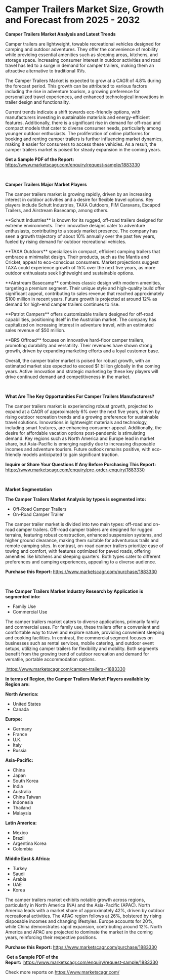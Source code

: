 <p><h1>Camper Trailers Market Size, Growth and Forecast from 2025 - 2032</h1></p><p><strong>Camper Trailers Market Analysis and Latest Trends</strong></p>
<p><p>Camper trailers are lightweight, towable recreational vehicles designed for camping and outdoor adventures. They offer the convenience of mobility while providing essential amenities such as sleeping areas, kitchens, and storage space. Increasing consumer interest in outdoor activities and road travel has led to a surge in demand for camper trailers, making them an attractive alternative to traditional RVs.</p><p>The Camper Trailers Market is expected to grow at a CAGR of 4.8% during the forecast period. This growth can be attributed to various factors including the rise in adventure tourism, a growing preference for personalized travel experiences, and enhanced technological innovations in trailer design and functionality. </p><p>Current trends indicate a shift towards eco-friendly options, with manufacturers investing in sustainable materials and energy-efficient features. Additionally, there is a significant rise in demand for off-road and compact models that cater to diverse consumer needs, particularly among younger outdoor enthusiasts. The proliferation of online platforms for booking and renting camper trailers is further influencing market dynamics, making it easier for consumers to access these vehicles. As a result, the camper trailers market is poised for steady expansion in the coming years.</p></p>
<p><strong>Get a Sample PDF of the Report:&nbsp;</strong> <a href="https://www.marketscagr.com/enquiry/request-sample/1883330?utm_campaign=2634&utm_medium=2&utm_source=Github&utm_content=ia&utm_term=30032025&utm_id=camper-trailers">https://www.marketscagr.com/enquiry/request-sample/1883330</a></p>
<p>&nbsp;</p>
<p><strong>Camper Trailers Major Market Players</strong></p>
<p><p>The camper trailers market is growing rapidly, driven by an increasing interest in outdoor activities and a desire for flexible travel options. Key players include Schutt Industries, TAXA Outdoors, FIM Caravans, Escapod Trailers, and Airstream Basecamp, among others.</p><p>**Schutt Industries** is known for its rugged, off-road trailers designed for extreme environments. Their innovative designs cater to adventure enthusiasts, contributing to a steady market presence. The company has seen a growth trajectory of about 10% annually over the past few years, fueled by rising demand for outdoor recreational vehicles.</p><p>**TAXA Outdoors** specializes in compact, efficient camping trailers that embrace a minimalist design. Their products, such as the Mantis and Cricket, appeal to eco-conscious consumers. Market projections suggest TAXA could experience growth of 15% over the next five years, as more outdoor enthusiasts seek lightweight and sustainable options.</p><p>**Airstream Basecamp** combines classic design with modern amenities, targeting a premium segment. Their unique style and high-quality build offer significant appeal, contributing to sales revenue that reached approximately $100 million in recent years. Future growth is projected at around 12% as demand for high-end camper trailers continues to rise.</p><p>**Patriot Campers** offers customizable trailers designed for off-road capabilities, positioning itself in the Australian market. The company has capitalized on increasing interest in adventure travel, with an estimated sales revenue of $50 million.</p><p>**BRS Offroad** focuses on innovative hard-floor camper trailers, promoting durability and versatility. Their revenues have shown strong growth, driven by expanding marketing efforts and a loyal customer base.</p><p>Overall, the camper trailer market is poised for robust growth, with an estimated market size expected to exceed $1 billion globally in the coming years. Active innovation and strategic marketing by these key players will drive continued demand and competitiveness in the market.</p></p>
<p>&nbsp;</p>
<p><strong>What Are The Key Opportunities For Camper Trailers Manufacturers?</strong></p>
<p><p>The camper trailers market is experiencing robust growth, projected to expand at a CAGR of approximately 6% over the next five years, driven by rising outdoor recreation trends and a growing preference for sustainable travel solutions. Innovations in lightweight materials and technology, including smart features, are enhancing consumer appeal. Additionally, the desire for affordable vacation options post-pandemic is stimulating demand. Key regions such as North America and Europe lead in market share, but Asia-Pacific is emerging rapidly due to increasing disposable incomes and adventure tourism. Future outlook remains positive, with eco-friendly models anticipated to gain significant traction.</p></p>
<p><strong>Inquire or Share Your Questions If Any Before Purchasing This Report:</strong> <a href="https://www.marketscagr.com/enquiry/pre-order-enquiry/1883330?utm_campaign=2634&utm_medium=2&utm_source=Github&utm_content=ia&utm_term=30032025&utm_id=camper-trailers">https://www.marketscagr.com/enquiry/pre-order-enquiry/1883330</a></p>
<p>&nbsp;</p>
<p><strong>Market Segmentation</strong></p>
<p><strong>The Camper Trailers Market Analysis by types is segmented into:</strong></p>
<p><ul><li>Off-Road Camper Trailers</li><li>On-Road Camper Trailer</li></ul></p>
<p><p>The camper trailer market is divided into two main types: off-road and on-road camper trailers. Off-road camper trailers are designed for rugged terrains, featuring robust construction, enhanced suspension systems, and higher ground clearance, making them suitable for adventurous trails and remote camping sites. In contrast, on-road camper trailers prioritize ease of towing and comfort, with features optimized for paved roads, offering amenities like kitchens and sleeping quarters. Both types cater to different preferences and camping experiences, appealing to a diverse audience.</p></p>
<p><strong>Purchase this Report:&nbsp;</strong><a href="https://www.marketscagr.com/purchase/1883330?utm_campaign=2634&utm_medium=2&utm_source=Github&utm_content=ia&utm_term=30032025&utm_id=camper-trailers">https://www.marketscagr.com/purchase/1883330</a></p>
<p>&nbsp;</p>
<p><strong>The Camper Trailers Market Industry Research by Application is segmented into:</strong></p>
<p><ul><li>Family Use</li><li>Commercial Use</li></ul></p>
<p><p>The camper trailers market caters to diverse applications, primarily family and commercial uses. For family use, these trailers offer a convenient and comfortable way to travel and explore nature, providing convenient sleeping and cooking facilities. In contrast, the commercial segment focuses on businesses such as rental services, mobile catering, and outdoor event setups, utilizing camper trailers for flexibility and mobility. Both segments benefit from the growing trend of outdoor recreation and demand for versatile, portable accommodation options.</p></p>
<p><a href="https://www.marketscagr.com/camper-trailers-r1883330?utm_campaign=2634&utm_medium=2&utm_source=Github&utm_content=ia&utm_term=30032025&utm_id=camper-trailers">&nbsp;https://www.marketscagr.com/camper-trailers-r1883330</a></p>
<p><strong>In terms of Region, the Camper Trailers Market Players available by Region are:</strong></p>
<p>
    <p> <strong> North America: </strong>
        <ul>
            <li>United States</li>
            <li>Canada</li>
        </ul>
        </p> 
    <p> <strong> Europe: </strong>
        <ul>
            <li>Germany</li>
            <li>France</li>
            <li>U.K.</li>
            <li>Italy</li>
            <li>Russia</li>
        </ul>
        </p> 
    <p> <strong> Asia-Pacific: </strong>
        <ul>
            <li>China</li>
            <li>Japan</li>
            <li>South Korea</li>
            <li>India</li>
            <li>Australia</li>
            <li>China Taiwan</li>
            <li>Indonesia</li>
            <li>Thailand</li>
            <li>Malaysia</li>
        </ul>
        </p> 
    <p> <strong> Latin America: </strong>
        <ul>
            <li>Mexico</li>
            <li>Brazil</li>
            <li>Argentina Korea</li>
            <li>Colombia</li>
        </ul>
        </p> 
    <p> <strong> Middle East & Africa: </strong>
        <ul>
            <li>Turkey</li>
            <li>Saudi</li>
            <li>Arabia</li>
            <li>UAE</li>
            <li>Korea</li>
        </ul>
    </p>
    </p>
<p><p>The camper trailers market exhibits notable growth across regions, particularly in North America (NA) and the Asia-Pacific (APAC). North America leads with a market share of approximately 42%, driven by outdoor recreational activities. The APAC region follows at 26%, bolstered by rising disposable incomes and changing lifestyles. Europe accounts for 20%, while China demonstrates rapid expansion, contributing around 12%. North America and APAC are projected to dominate the market in the coming years, reinforcing their respective positions.</p></p>
<p><strong>Purchase this Report: </strong><a href="https://www.marketscagr.com/purchase/1883330?utm_campaign=2634&utm_medium=2&utm_source=Github&utm_content=ia&utm_term=30032025&utm_id=camper-trailers">https://www.marketscagr.com/purchase/1883330</a></p>
<p>&nbsp;<strong>Get a Sample PDF of the Report:&nbsp;&nbsp;</strong><a href="https://www.marketscagr.com/enquiry/request-sample/1883330?utm_campaign=2634&utm_medium=2&utm_source=Github&utm_content=ia&utm_term=30032025&utm_id=camper-trailers">https://www.marketscagr.com/enquiry/request-sample/1883330</a></p>
<p><strong></strong></p>
<p>Check more reports on <a href="https://www.marketscagr.com/?utm_campaign=2634&utm_medium=2&utm_source=Github&utm_content=ia&utm_term=30032025&utm_id=camper-trailers">https://www.marketscagr.com/</a></p>